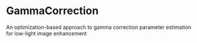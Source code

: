 # GammaCorrection

An optimization-based approach to gamma correction parameter estimation for low-light image enhancement
